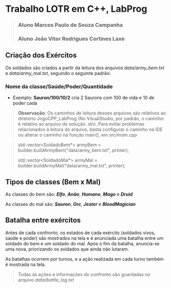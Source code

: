 # Trabalho LOTR em C++, LabProg

> ### Aluno Marcos Paulo de Souza Campanha
> ### Aluno João Vitor Rodrigues Cortines Laxe

## Criação dos Exércitos

Os soldados são criados a partir da leitura dos arquivos *data/army_bem.txt* e *data/army_mal.txt*, seguindo o seguinte padrão:

### **Nome da classe/Saúde/Poder/Quantidade**

- Exemplo: **Sauron/100/10/2** cria 2 Saurons com 100 de vida e 10 de poder cada

> **Observação**: Os caminhos de leitura desses arquivos são relativos ao diretório JogoCPP_LabProg (No VisualStudio, por padrão, o caminho é relativo ao arquivo de solução .sln).
> Para evitar problemas relacionados à leitura do arquivo, basta configurar o caminho na IDE ou alterar o caminho na função main(), em *src/main.cpp*

> std::vector<SoldadoBem*> armyBem = builder.buildArmyBem("data/army_bem.txt", printer);
> 
> std::vector<SoldadoMal*> armyMal = builder.buildArmyMal("data/army_mal.txt", printer);

## Tipos de classes (Bem x Mal)

As classes do bem são: ***Elfo***, ***Anão***, ***Humano***, ***Mago*** e ***Druid***

As classes do mal são: ***Sauron***, ***Orc***, ***Jester*** e ***BloodMagician***

## Batalha entre exércitos

Antes de cada confronto, os estados de cada exército (soldados vivos, saúde e poder) são mostrados na tela e é anunciada uma batalha entre um soldado do bem e um soldado do mal. Após o fim da batalha, anuncia-se uma nova, priorizando os soldados que ainda não lutaram.

As batalhas ocorrem por turnos, e a ação realizada em cada turno também é mostrada na tela.

> Todas as ações e informações do confronto são guardadas no arquivo *data/battle_log.txt*
